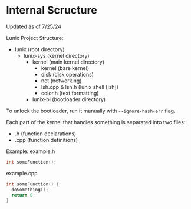 # Internal Scructure
Updated as of 7/25/24

Lunix Project Structure:
- lunix (root directory)
  - lunix-sys (kernel directory)
    - kernel (main kernel directory)
      - kernel (bare kernel)
      - disk (disk operations)
      - net (networking)
      - lsh.cpp & lsh.h (lunix shell [lsh])
      - color.h (text formatting)
    - lunix-bl (bootloader directory)

To unlock the bootloader, run it manually with `--ignore-hash-err` flag.

Each part of the kernel that handles something is separated into two files:
- .h (function declarations)
- .cpp (function definitions)

Example:
example.h
```cpp
int someFunction();
```

example.cpp
```cpp
int someFunction() {
  doSomething();
  return 0;
}
```

